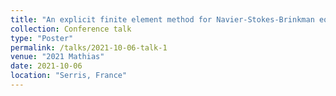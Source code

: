 ```yaml
---
title: "An explicit finite element method for Navier-Stokes-Brinkman equations"
collection: Conference talk
type: "Poster"
permalink: /talks/2021-10-06-talk-1
venue: "2021 Mathias"
date: 2021-10-06
location: "Serris, France"
---
```

